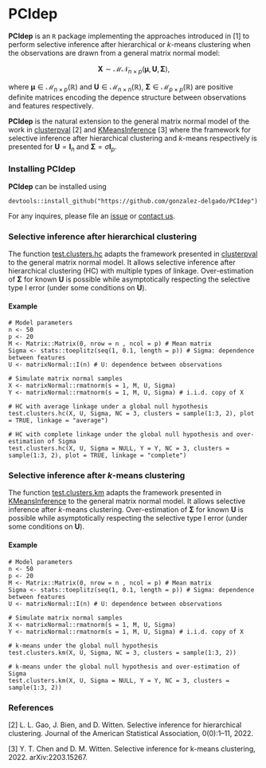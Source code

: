 # PCIdep

**PCIdep** is an $\texttt{R}$ package implementing the approaches introduced in [1] to perform selective inference after hierarchical or $k$-means clustering when the observations are drawn from a general matrix normal model:

$$
\mathbf{X}\sim\mathcal{MN}_{n\times p}(\boldsymbol\mu,\mathbf{U},\mathbf{\Sigma}),
$$

where  $`\boldsymbol\mu\in\mathcal{M}_{n\times p}(\mathbb{R})`$ and $`\mathbf{U}\in\mathcal{M}_{n\times n}(\mathbb{R})`$, $`\mathbf{\Sigma}\in\mathcal{M}_{p\times p}(\mathbb{R})`$ are positive definite matrices encoding the depence structure between observations and features respectively.

**PCIdep** is the natural extension to the general matrix normal model of the work in [clusterpval](https://github.com/lucylgao/clusterpval) [2] and [KMeansInference](https://github.com/yiqunchen/KmeansInference) [3] where the framework for selective inference after hierarchical clustering and $k$-means respectively is presented for $\mathbf{U}=\mathbf{I}_n$ and $\mathbf{\Sigma}=\sigma\mathbf{I}_p$.

### Installing PCIdep

**PCIdep** can be installed using

```
devtools::install_github("https://github.com/gonzalez-delgado/PCIdep")
```

For any inquires, please file an [issue](https://github.com/gonzalez-delgado/PCIdep/issues) or [contact us](mailto:javier.gonzalez-delgado@math.univ-toulouse.fr).

### Selective inference after hierarchical clustering

The function [test.clusters.hc](https://github.com/gonzalez-delgado/PCIdep/blob/main/R/test.clusters.hc.R) adapts the framework presented in [clusterpval](https://github.com/lucylgao/clusterpval) to the general matrix normal model. It allows selective inference after hierarchical clustering (HC) with multiple types of linkage. Over-estimation of $`\mathbf{\Sigma}`$ for known $`\mathbf{U}`$ is possible while asymptotically respecting the selective type I error (under some conditions on $`\mathbf{U}`$).

#### Example

```
# Model parameters
n <- 50
p <- 20
M <- Matrix::Matrix(0, nrow = n , ncol = p) # Mean matrix
Sigma <- stats::toeplitz(seq(1, 0.1, length = p)) # Sigma: dependence between features
U <- matrixNormal::I(n) # U: dependence between observations

# Simulate matrix normal samples
X <- matrixNormal::rmatnorm(s = 1, M, U, Sigma)
Y <- matrixNormal::rmatnorm(s = 1, M, U, Sigma) # i.i.d. copy of X

# HC with average linkage under a global null hypothesis
test.clusters.hc(X, U, Sigma, NC = 3, clusters = sample(1:3, 2), plot = TRUE, linkage = "average")

# HC with complete linkage under the global null hypothesis and over-estimation of Sigma
test.clusters.hc(X, U, Sigma = NULL, Y = Y, NC = 3, clusters = sample(1:3, 2), plot = TRUE, linkage = "complete")
```

### Selective inference after $k$-means clustering

The function [test.clusters.km](https://github.com/gonzalez-delgado/PCIdep/blob/main/R/test.clusters.km.R) adapts the framework presented in [KMeansInference](https://github.com/yiqunchen/KmeansInference) to the general matrix normal model. It allows selective inference after $k$-means clustering. Over-estimation of $`\mathbf{\Sigma}`$ for known $`\mathbf{U}`$ is possible while asymptotically respecting the selective type I error (under some conditions on $`\mathbf{U}`$). 

#### Example

```
# Model parameters
n <- 50
p <- 20
M <- Matrix::Matrix(0, nrow = n , ncol = p) # Mean matrix
Sigma <- stats::toeplitz(seq(1, 0.1, length = p)) # Sigma: dependence between features
U <- matrixNormal::I(n) # U: dependence between observations

# Simulate matrix normal samples
X <- matrixNormal::rmatnorm(s = 1, M, U, Sigma)
Y <- matrixNormal::rmatnorm(s = 1, M, U, Sigma) # i.i.d. copy of X

# k-means under the global null hypothesis
test.clusters.km(X, U, Sigma, NC = 3, clusters = sample(1:3, 2))

# k-means under the global null hypothesis and over-estimation of Sigma
test.clusters.km(X, U, Sigma = NULL, Y = Y, NC = 3, clusters = sample(1:3, 2))
```

### References

[2] L. L. Gao, J. Bien, and D. Witten. Selective inference for hierarchical clustering. Journal of the American Statistical Association, 0(0):1–11, 2022. 

[3] Y. T. Chen and D. M. Witten. Selective inference for k-means clustering, 2022. arXiv:2203.15267.
